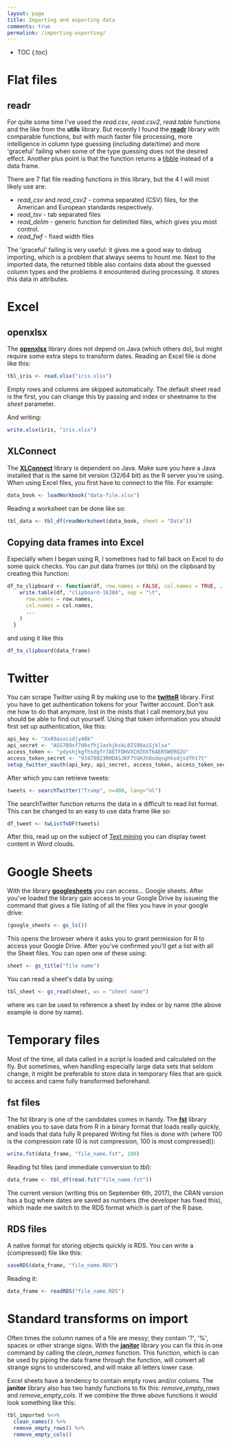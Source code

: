 ```yaml
---
layout: page
title: Importing and exporting data
comments: true
permalink: /importing-exporting/
---
```


* TOC 
{:toc}

# Flat files

## readr

For quite some time I've used the _read.csv_, _read.csv2_, _read.table_ functions and the like from the **utils** library. But recently I found the **[readr](https://www.rdocumentation.org/packages/readr)** library with comparable functions, but with much faster file processing, more intelligence in column type guessing (including date/time) and more 'graceful' failing when some of the type guessing does not the desired effect. Another plus point is that the function returns a [tibble](/data-types/#data-structures) instead of a data frame.

There are 7 flat file reading functions in this library, but the 4 I will most likely use are:

* _read_csv_ and _read_csv2_ - comma separated (CSV) files, for the American and European standards respectively.
* _read_tsv_ - tab separated files
* _read_delim_ - generic function for delimited files, which gives you most control.
* _read_fwf_ - fixed width files

The 'graceful' failing is very useful: it gives me a good way to debug importing, which is a problem that always seems to hount me. Next to the imported data, the returned tibble also contains data about the guessed column types and the problems it encountered during processing. It stores this data in attributes.

# Excel

## openxlsx

The **[openxlsx](https://www.rdocumentation.org/packages/openxlsx/)** library does not depend on Java (which others do), but might require some extra steps to transform dates. Reading an Excel file is done like this:
```r
tbl_iris <- read.xlsx("iris.xlsx")
```
Empty rows and columns are skipped automatically. The default sheet read is the first, you can change this by passing and index or sheetname to the _sheet_ parameter.

And writing:
```r
write.xlsx(iris, "iris.xlsx")
```

## XLConnect

The **[XLConnect](https://cran.r-project.org/web/packages/XLConnect/vignettes/XLConnect.pdf)** library is dependent on Java. Make sure you have a Java installed that is the same bit version (32/64 bit) as the R server you're using. When using Excel files, you first have to connect to the file. For example: 
```r
data_book <- loadWorkbook("data-file.xlsx")
```
Reading a worksheet can be done like so: 
```r
tbl_data <- tbl_df(readWorksheet(data_book, sheet = "Data"))
```

## Copying data frames into Excel

Especially when I began using R, I sometimes had to fall back on Excel to do some quick checks. You can put data frames (or tbls) on the clipboard by creating this function: 
```r
df_to_clipboard <- function(df, row.names = FALSE, col.names = TRUE, ...) {
    write.table(df, "clipboard-16384", sep = "\t",
      row.names = row.names,
      col.names = col.names,
      ...
    )
  }
``` 
and using it like this
```r
df_to_clipboard(data_frame)
```

# Twitter

You can scrape Twitter using R by making use to the **[twitteR](https://www.rdocumentation.org/packages/twitteR)** library. First you have to get authentication tokens for your Twitter account. Don't ask me how to do that anymore, lost in the mists that I call memory,but you should be able to find out yourself. Using that token information you should first set up authentication, like this: 

```r
api_key <- "Xx89asxcsdjy48k" 
api_secret <- "ASG789sf7d6sfhjJashjkskL0IS90aiSjklsa" 
access_token <- "ydyshjkgfhsdgfr78ETFDHVXCHZUXT6AER5WERQ2U" 
access_token_secret <- "93478023RHDASJKF7tGHJh8odqsghksdjsdfht7t" 
setup_twitter_oauth(api_key, api_secret, access_token, access_token_secret)
```

After which you can retrieve tweets: 
```r
tweets <- searchTwitter("Trump", n=400, lang="nl")
```

The searchTwitter function returns the data in a difficult to read list format. This can be changed to an easy to use data frame like so: 
```r
df_tweet <- twListToDF(tweets)
```

After this, read up on the subject of [Text mining](#TheRPages-Textmining) you can display tweet content in Word clouds.

# Google Sheets

With the library **[googlesheets](https://cran.r-project.org/web/packages/googlesheets/vignettes/basic-usage.html)** you can access... Google sheets. After you've loaded the library gain access to your Google Drive by issueing the command that gives a file listing of all the files you have in your google drive: 
```r
(google_sheets <- gs_ls())
```

This opens the browser where it asks you to grant permission for R to access your Google Drive. After you've confirmed you'll get a list with all the Sheet files. You can open one of these using: 
```r
sheet <- gs_title("file name")
```

You can read a sheet's data by using: 
```r
tbl_sheet <- gs_read(sheet, ws = "sheet name")
```

where ws can be used to reference a sheet by index or by name (the above example is done by name).

# Temporary files

Most of the time, all data called in a script is loaded and calculated on the fly. But sometimes, when handling especially large data sets that seldom change, it might be preferable to store data in temporary files that are quick to access and came fully transformed beforehand. 

## fst files

The fst library is one of the candidates comes in handy. The **[fst](http://www.fstpackage.org/)** library enables you to save data from R in a binary format that loads really quickly, and loads that data fully R prepared Writing fst files is done with (where 100 is the compression rate (0 is not compression, 100 is most compressed)): 
```r
write.fst(data_frame, "file_name.fst", 100)
```
Reading fst files (and immediate conversion to _tbl_): 
```r
data_frame <- tbl_df(read.fst("file_name.fst"))
```
The current version (writing this on September 6th, 2017), the CRAN version has a bug where dates are saved as numbers (the developer has fixed this), which made me switch to the RDS format which is part of the R base.

## RDS files

A native format for storing objects quickly is RDS. You can write a (compressed) file like this:
```r
saveRDS(data_frame, "file_name.RDS")
```
Reading it:
```r
data_frame <- readRDS("file_name.RDS")
```

# Standard transforms on import

Often times the column names of a file are messy; they contain '?', '%', spaces or other strange signs. With the **[janitor](https://www.rdocumentation.org/packages/janitor)** library you can fix this in one command by calling the _clean_names_ function. This function, which is can be used by piping the data frame through the function, will convert all strange signs to underscored, and will make all letters lower case.

Excel sheets have a tendency to contain empty rows and/or colums. The **janitor** library also has two handy functions to fix this: _remove_empty_rows_ and _remove_empty_cols_. If we combine the three above functions it would look something like this:
```r
tbl_imported %<>%
  clean_names() %>%
  remove_empty_rows() %>%
  remove_empty_cols() 
```
